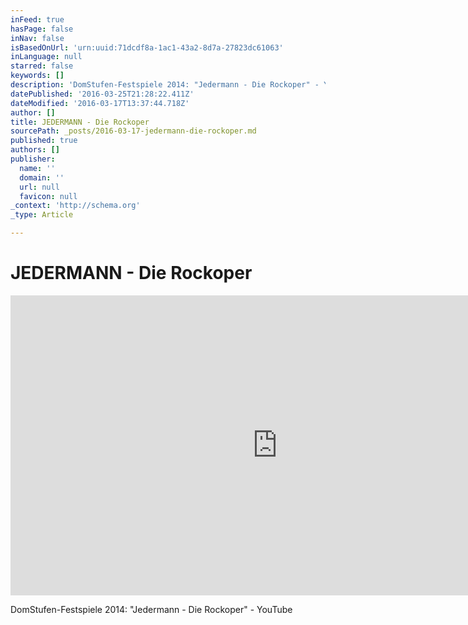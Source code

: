 ```yaml
---
inFeed: true
hasPage: false
inNav: false
isBasedOnUrl: 'urn:uuid:71dcdf8a-1ac1-43a2-8d7a-27823dc61063'
inLanguage: null
starred: false
keywords: []
description: 'DomStufen-Festspiele 2014: "Jedermann - Die Rockoper" - YouTube'
datePublished: '2016-03-25T21:28:22.411Z'
dateModified: '2016-03-17T13:37:44.718Z'
author: []
title: JEDERMANN - Die Rockoper
sourcePath: _posts/2016-03-17-jedermann-die-rockoper.md
published: true
authors: []
publisher:
  name: ''
  domain: ''
  url: null
  favicon: null
_context: 'http://schema.org'
_type: Article

---
```

# JEDERMANN - Die Rockoper

<iframe src="https://cdn.embedly.com/widgets/media.html?src=https%3A%2F%2Fwww.youtube.com%2Fembed%2FMMxJ1aAiNyQ%3Ffeature%3Doembed&amp;url=https%3A%2F%2Fwww.youtube.com%2Fwatch%3Fv%3DMMxJ1aAiNyQ&amp;image=https%3A%2F%2Fi.ytimg.com%2Fvi%2FMMxJ1aAiNyQ%2Fhqdefault.jpg&amp;key=b7d04c9b404c499eba89ee7072e1c4f7&amp;type=text%2Fhtml&amp;schema=youtube" width="854" height="480" scrolling="no" frameborder="0" allowfullscreen="allowfullscreen" style=""></iframe>

DomStufen-Festspiele 2014: "Jedermann - Die Rockoper" - YouTube